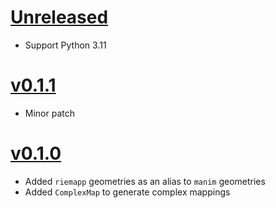 # [Unreleased](https://github.com/Saransh-cpp/riemapp)

- Support Python 3.11

# [v0.1.1](https://github.com/Saransh-cpp/riemapp/tree/v0.1.1)

- Minor patch

# [v0.1.0](https://github.com/Saransh-cpp/riemapp/tree/v0.1.0)

- Added `riemapp` geometries as an alias to `manim` geometries
- Added `ComplexMap` to generate complex mappings
